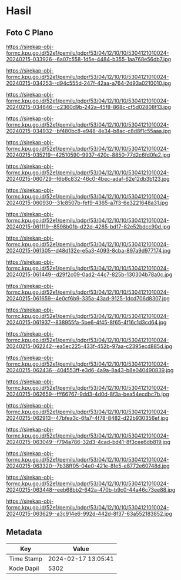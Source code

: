 # Hasil

## Foto C Plano

https://sirekap-obj-formc.kpu.go.id/52e1/pemilu/pdpr/53/04/12/10/10/5304121010024-20240215-033926--6a07c558-1d5e-4484-b355-1aa768e56db7.jpg

https://sirekap-obj-formc.kpu.go.id/52e1/pemilu/pdpr/53/04/12/10/10/5304121010024-20240215-034253--d94c555d-247f-42aa-a764-2d93a0210010.jpg

https://sirekap-obj-formc.kpu.go.id/52e1/pemilu/pdpr/53/04/12/10/10/5304121010024-20240215-034646--c2360d9b-242a-45f8-868c-cf5d02808f13.jpg

https://sirekap-obj-formc.kpu.go.id/52e1/pemilu/pdpr/53/04/12/10/10/5304121010024-20240215-034932--bf480bc8-e948-4e34-b8ac-c8d8f1c55aaa.jpg

https://sirekap-obj-formc.kpu.go.id/52e1/pemilu/pdpr/53/04/12/10/10/5304121010024-20240215-035219--42510590-9937-420c-8850-77d2c6fd0fe2.jpg

https://sirekap-obj-formc.kpu.go.id/52e1/pemilu/pdpr/53/04/12/10/10/5304121010024-20240215-060729--f6b6c832-46c0-4bec-adaf-62e12db3b123.jpg

https://sirekap-obj-formc.kpu.go.id/52e1/pemilu/pdpr/53/04/12/10/10/5304121010024-20240215-060930--31c8507b-fef9-4365-a7f3-6e3221648a31.jpg

https://sirekap-obj-formc.kpu.go.id/52e1/pemilu/pdpr/53/04/12/10/10/5304121010024-20240215-061119--8598b01b-d22d-4285-bd17-82e52bdcc90d.jpg

https://sirekap-obj-formc.kpu.go.id/52e1/pemilu/pdpr/53/04/12/10/10/5304121010024-20240215-061305--d48d132e-e5a3-4093-8cba-897a9d977174.jpg

https://sirekap-obj-formc.kpu.go.id/52e1/pemilu/pdpr/53/04/12/10/10/5304121010024-20240215-061449--d29f2c09-0ad2-44c7-825b-130304b78a0c.jpg

https://sirekap-obj-formc.kpu.go.id/52e1/pemilu/pdpr/53/04/12/10/10/5304121010024-20240215-061659--4e0cf6b9-335a-43ad-9125-1dcd706d8307.jpg

https://sirekap-obj-formc.kpu.go.id/52e1/pemilu/pdpr/53/04/12/10/10/5304121010024-20240215-061937--838955fa-5be6-4f45-8f65-4f16c1d3cd64.jpg

https://sirekap-obj-formc.kpu.go.id/52e1/pemilu/pdpr/53/04/12/10/10/5304121010024-20240215-062242--ea5ec225-433f-452b-97aa-c2395ecd885d.jpg

https://sirekap-obj-formc.kpu.go.id/52e1/pemilu/pdpr/53/04/12/10/10/5304121010024-20240215-062436--404553ff-e3d6-4a9a-8a43-b8e040490839.jpg

https://sirekap-obj-formc.kpu.go.id/52e1/pemilu/pdpr/53/04/12/10/10/5304121010024-20240215-062659--fff66767-9dd3-4d0d-8f3a-bea54ecdbc7b.jpg

https://sirekap-obj-formc.kpu.go.id/52e1/pemilu/pdpr/53/04/12/10/10/5304121010024-20240215-062913--47bfea3c-6fa7-4f78-8482-d22b930356ef.jpg

https://sirekap-obj-formc.kpu.go.id/52e1/pemilu/pdpr/53/04/12/10/10/5304121010024-20240215-063049--f794a786-32d3-4cad-bd41-8f3cee6db819.jpg

https://sirekap-obj-formc.kpu.go.id/52e1/pemilu/pdpr/53/04/12/10/10/5304121010024-20240215-063320--7b38ff05-04e0-421e-8fe5-e8772e60748d.jpg

https://sirekap-obj-formc.kpu.go.id/52e1/pemilu/pdpr/53/04/12/10/10/5304121010024-20240215-063448--eeb68bb2-642a-470b-b9c0-44a46c73ee88.jpg

https://sirekap-obj-formc.kpu.go.id/52e1/pemilu/pdpr/53/04/12/10/10/5304121010024-20240215-063629--a3c914e6-992d-442d-8f37-63a552183852.jpg


## Metadata

| Key        | Value               |
| ---------- | ------------------- |
| Time Stamp | 2024-02-17 13:05:41 |
| Kode Dapil | 5302                |



